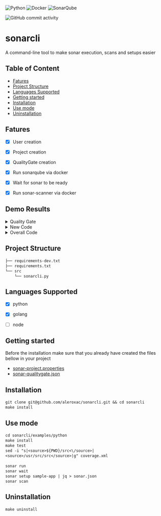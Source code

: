 ![Python](https://img.shields.io/badge/Python-3776AB?style=for-the-badge&logo=python&logoColor=white)
![Docker](https://img.shields.io/badge/docker-%230db7ed.svg?style=for-the-badge&logo=docker&logoColor=white)
![SonarQube](https://img.shields.io/badge/SonarQube-red?style=for-the-badge&logo=sonarqube&logoColor=ffffff)

![GitHub commit activity](https://img.shields.io/github/commit-activity/w/aleroxac/sonar)


# sonarcli
A command-line tool to make sonar execution, scans and setups easier



## Table of Content
* [Fatures](#fatures)
* [Project Structure](#project-structure)
* [Languages Supported](#languages-supported)
* [Getting started](#getting-started)
* [Installation](#installation)
* [Use mode](#use-mode)
* [Uninstallation](#uninstallation)



## Fatures
- [x] User creation
- [x] Project creation
- [x] QualityGate creation
- [x] Run sonarqube via docker
- [x] Wait for sonar to be ready
- [x] Run sonar-scanner via docker


## Demo Results
<details>
  <summary>Quality Gate</summary>

![qualitygate](assets/qualitygate.png)
</details>

<details>
  <summary>New Code</summary>

![new-code](assets/project-overview-newcode.png)
</details>


<details>
  <summary>Overall Code</summary>

![overall-code](assets/project-overview-overallcode.png)
</details>



## Project Structure
```
├── requirements-dev.txt
├── requirements.txt
└── src
    └── sonarcli.py
```



## Languages Supported
- [x] python
- [x] golang
- [ ] node



## Getting started
Before the installation make sure that you already have created the files bellow in your project
- [sonar-project.properties](examples/python/sonar-project.properties)
- [sonar-qualitygate.json](examples/python/sonar-qualitygate.json)



## Installation
``` shell
git clone git@github.com/aleroxac/sonarcli.git && cd sonarcli
make install
```



## Use mode
``` shell
cd sonarcli/examples/python
make install
make test
sed -i "s|<source>${PWD}/src<\/source>|<source>/usr/src/src</source>|g" coverage.xml

sonar run
sonar wait
sonar setup sample-app | jq > sonar.json
sonar scan
```



## Uninstallation
``` shell
make uninstall
```
